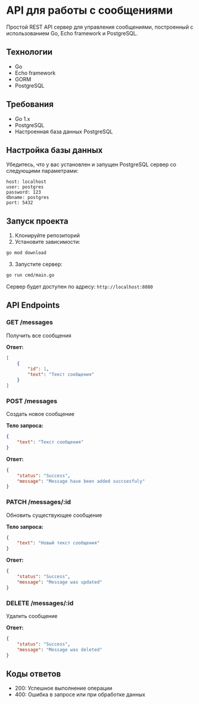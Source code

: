 # API для работы с сообщениями

Простой REST API сервер для управления сообщениями, построенный с использованием Go, Echo framework и PostgreSQL.

## Технологии

- Go
- Echo framework
- GORM
- PostgreSQL

## Требования

- Go 1.x
- PostgreSQL
- Настроенная база данных PostgreSQL

## Настройка базы данных

Убедитесь, что у вас установлен и запущен PostgreSQL сервер со следующими параметрами:
```
host: localhost
user: postgres
password: 123
dbname: postgres
port: 5432
```

## Запуск проекта

1. Клонируйте репозиторий
2. Установите зависимости:
```bash
go mod download
```
3. Запустите сервер:
```bash
go run cmd/main.go
```

Сервер будет доступен по адресу: `http://localhost:8080`

## API Endpoints

### GET /messages
Получить все сообщения

**Ответ:**
```json
[
    {
        "id": 1,
        "text": "Текст сообщения"
    }
]
```

### POST /messages
Создать новое сообщение

**Тело запроса:**
```json
{
    "text": "Текст сообщения"
}
```

**Ответ:**
```json
{
    "status": "Success",
    "message": "Message have been added succsesfuly"
}
```

### PATCH /messages/:id
Обновить существующее сообщение

**Тело запроса:**
```json
{
    "text": "Новый текст сообщения"
}
```

**Ответ:**
```json
{
    "status": "Success",
    "message": "Message was updated"
}
```

### DELETE /messages/:id
Удалить сообщение

**Ответ:**
```json
{
    "status": "Success",
    "message": "Message was deleted"
}
```

## Коды ответов

- 200: Успешное выполнение операции
- 400: Ошибка в запросе или при обработке данных 